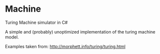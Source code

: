 # Machine
Turing Machine simulator in C#

A simple and (probably) unoptimized implementation of the turing machine model.

Examples taken from: http://morphett.info/turing/turing.html
